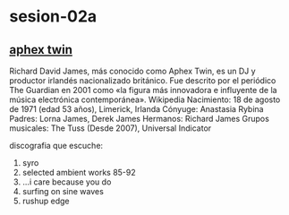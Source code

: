 # sesion-02a

## [aphex twin](https://es.wikipedia.org/wiki/Aphex_Twin)

Richard David James, más conocido como Aphex Twin, es un DJ y productor irlandés nacionalizado británico. Fue descrito por el periódico The Guardian en 2001 como «la figura más innovadora e influyente de la música electrónica contemporánea».​ Wikipedia
Nacimiento: 18 de agosto de 1971 (edad 53 años), Limerick, Irlanda
Cónyuge: Anastasia Rybina
Padres: Lorna James, Derek James
Hermanos: Richard James
Grupos musicales: The Tuss (Desde 2007), Universal Indicator


discografia que escuche:

1. syro
2. selected ambient works 85-92
3. ...i care because you do
4. surfing on sine waves
5. rushup edge
